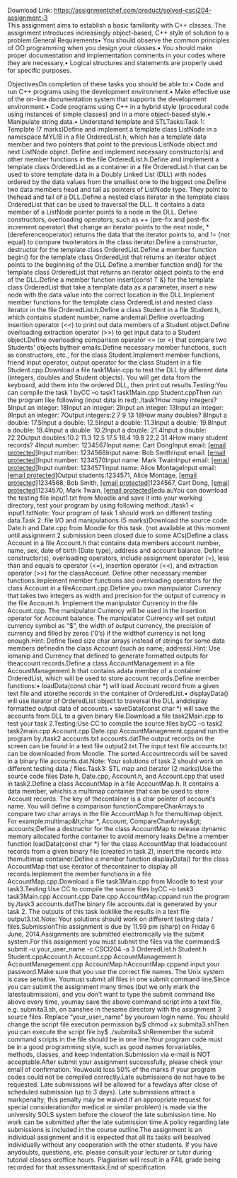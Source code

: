 Download Link: https://assignmentchef.com/product/solved-csci204-assignment-3
<br>
This assignment aims to establish a basic familiarity with C++ classes. The assignment introduces increasingly object-based, C++ style of solution to a problem.General Requirements• You should observe the common principles of OO programming when you design your classes.• You should make proper documentation and implementation comments in your codes where they are necessary.• Logical structures and statements are properly used for specific purposes.

ObjectivesOn completion of these tasks you should be able to:• Code and run C++ programs using the development environment.• Make effective use of the on-line documentation system that supports the development environment.• Code programs using C++ in a hybrid style (procedural code using instances of simple classes) and in a more object-based style.• Manipulate string data.• Understand template and STLTasks:Task 1: Template (7 marks)Define and implement a template class ListNode in a namespace MYLIB in a file OrderedList.h, which has a template data member and two pointers that point to the previous ListNode object and next ListNode object. Define and implement necessary constructor(s) and other member functions in the file OrderedList.h.Define and implement a template class OrderedList as a container in a file OrderedList.h that can be used to store template data in a Doubly Linked List (DLL) with nodes ordered by the data values from the smallest one to the biggest one.Define two data members head and tail as pointers of ListNode type. They point to thehead and tail of a DLL.Define a nested class iterator in the template class OrderedList that can be used to traversal the DLL. It contains a data member of a ListNode pointer points to a node in the DLL. Define constructors, overloading operators, such as ++ (pre-fix and post-fix increment operator) that change an iterator points to the next node, * (dereferenceoperator) returns the data that the iterator points to, and != (not equal) to compare twoiterators in the class iterator.Define a constructor, destructor for the template class OrderedList.Define a member function begin() for the template class OrderedList that returns an iterator object points to the beginning of the DLL.Define a member function end() for the template class OrderedList that returns an iterator object points to the end of the DLL.Define a member function insert(const T &amp;) for the template class OrderedList that take a template data as a parameter, insert a new node with the data value into the correct location in the DLL.Implement member functions for the template class OrderedList and nested class iterator in the file OrderedList.h.Define a class Student in a file Student.h, which contains student number, name andemail.Define overloading insertion operator (&lt;&lt;) to print out data members of a Student object.Define overloading extraction operator (&gt;&gt;) to get input data to a Student object.Define overloading comparison operator &lt;= (or &lt;) that compare two Students’ objects bytheir emails.Define necessary member functions, such as constructors, etc., for the class Student.Implement member functions, friend input operator, output operator for the class Student in a file Student.cpp.Download a file task1Main.cpp to test the DLL by different data (integers, doubles and Student objects). You will get data from the keyboard, add them into the ordered DLL, then print out results.Testing:You can compile the task 1 byCC –o task1 task1Main.cpp Student.cppThen run the program like following (input data in red):./task1How many integers? 5Input an integer: 18Input an integer: 2Input an integer: 13Input an integer: 9Input an integer: 7Output integers:2 7 9 13 18How many doubles? 8Input a double: 17.5Input a double: 12.5Input a double: 11.3Input a double: 19.8Input a double: 18.4Input a double: 10.2Input a double: 21.4Input a double: 22.2Output doubles:10.2 11.3 12.5 17.5 18.4 19.8 22.2 31.4How many student records? 4Input number: 1234567Input name: Cart DongInput email: <a href="/cdn-cgi/l/email-protection" class="__cf_email__" data-cfemail="97f4f3a5afd7e2f8e0b9f2f3e2b9f6e2">[email protected]</a>Input number: 1234568Input name: Bob SmithInput email: <a href="/cdn-cgi/l/email-protection" class="__cf_email__" data-cfemail="137160202553667c643d7677663d7266">[email protected]</a>Input number: 1234570Input name: Mark TwainInput email: <a href="/cdn-cgi/l/email-protection" class="__cf_email__" data-cfemail="cca1b8fdfe8cb9a3bbe2a9a8b9e2adb9">[email protected]</a>Input number: 1234571Input name: Alice MontageInput email: <a href="/cdn-cgi/l/email-protection" class="__cf_email__" data-cfemail="12737f232052677d653c7776673c7367">[email protected]</a>Output students:1234571, Alice Montage, <a href="/cdn-cgi/l/email-protection" class="__cf_email__" data-cfemail="20414d111260554f570e4544550e4155">[email protected]</a>1234568, Bob Smith, <a href="/cdn-cgi/l/email-protection" class="__cf_email__" data-cfemail="a3c1d09095e3d6ccd48dc6c7d68dc2d6">[email protected]</a>1234567, Cart Dong, <a href="/cdn-cgi/l/email-protection" class="__cf_email__" data-cfemail="026166303a42776d752c6766772c6377">[email protected]</a>1234570, Mark Twain, <a href="/cdn-cgi/l/email-protection" class="__cf_email__" data-cfemail="056871343745706a722b">[email protected]</a>edu.auYou can download the testing file input1.txt from Moodle and save it into your working directory, test your program by using following method:./task1 &lt; input1.txtNote: Your program of task 1 should work on different testing data.Task 2: file I/O and manipulations (5 marks)Download the source code Date.h and Date.cpp from Moodle for this task. (not available at this moment until assignment 2 submission been closed due to some ACs)Define a class Account in a file Account.h that contains data members account number, name, sex, date of birth (Date type), address and account balance. Define constructor(s), overloading operators, include assignment operator (=), less than and equals to operator (&lt;=), insertion operator (&lt;&lt;), and extraction operator (&gt;&gt;) for the classAccount. Define other necessary member functions.Implement member functions and overloading operators for the class Account in a fileAccount.cpp.Define you own manipulator Currency that takes two integers as width and precision for the output of currency in the file Account.h. Implement the manipulator Currency in the file Account.cpp. The manipulator Currency will be used in the insertion operator for Account balance. The manipulator Currency will set output currency symbol as “$”, the width of output currency, the precision of currency and filled by zeros (‘0’s) if the widthof currency is not long enough.Hint: Define fixed size char arrays instead of strings for some data members definedin the class Account (such as name, address).Hint: Use iomanip and Currency that defined to generate formatted outputs for theaccount records.Define a class AccountManagement in a file AccountManagement.h that contains adata member of a container OrderedList, which will be used to store account records.Define member functions:• loadData(const char *) will load Account record from a given text file and storethe records in the container of OrderedList.• displayData() will use iterator of OrderedList object to traversal the DLL anddisplay formatted output data of accounts.• saveData(const char *) will save the accounts from DLL to a given binary file.Download a file task2Main.cpp to test your task 2.Testing:Use CC to compile the source files byCC –o task2 task2main.cpp Account.cpp Date.cpp AccountManagement.cppand run the program by./task2 accounts.txt accounts.datThe output records on the screen can be found in a text file output2.txt.The input text file accounts.txt can be downloaded from Moodle. The sorted Accountrecords will be saved in a binary file accounts.dat.Note: Your solutions of task 2 should work on different testing data / files.Task3: STL map and iterator (2 marks)Use the source code files Date.h, Date.cpp, Account.h, and Account.cpp that used in task2.Define a class AccountMap in a file AccountMap.h. It contains a data member, whichis a multimap container that can be used to store Account records. The key of thecontainer is a char pointer of account’s name. You will define a comparison functionCompareCharArrays to compare two char arrays in the file AccountMap.h for themultimap object. For example:multimap&lt;char *, Account, CompareCharArrays&gt; accounts;Define a destructor for the class AccountMap to release dynamic memory allocated forthe container to avoid memory leaks.Define a member function loadData(const char *) for the class AccountMap that loadaccount records from a given binary file (created in task 2), insert the records into themultimap container.Define a member function displayData() for the class AccountMap that use iterator of thecontainer to display all records.Implement the member functions in a file AccountMap.cpp.Download a file task3Main.cpp from Moodle to test your task3.Testing:Use CC to compile the source files byCC –o task3 task3Main.cpp Account.cpp Date.cpp AccountMap.cppand run the program by./task3 accounts.datThe binary file accounts.dat is generated by your task 2. The outputs of this task looklike the results in a text file output3.txt.Note: Your solutions should work on different testing data / files.SubmissionThis assignment is due by 11.59 pm (sharp) on Friday 6 June, 2014.Assignments are submitted electronically via the submit system.For this assignment you must submit the files via the command:$ submit -u your_user_name -c CSCI204 -a 3 OrderedList.h Student.h Student.cppAccount.h Account.cpp AccountManagement.h AccountManagement.cpp AccountMap.hAccountMap.cppand input your password.Make sure that you use the correct file names. The Unix system is case sensitive. Youmust submit all files in one submit command line.Since you can submit the assignment many times (but we only mark the latestsubmission), and you don’t want to type the submit command like above every time, youmay save the above command script into a text file, e.g. submita3.sh, on banshee in thesame directory with the assignment 3 source files. Replace “your_user_name” by yourown login name. You should change the script file execution permission by$ chmod +x submita3.shThen you can execute the script file by$ ./submita3.shRemember the submit command scripts in the file should be in one line.Your program code must be in a good programming style, such as good names forvariables, methods, classes, and keep indentation.Submission via e-mail is NOT acceptable.After submit your assignment successfully, please check your email of confirmation. Youwould loss 50% of the marks if your program codes could not be compiled correctly.Late submissions do not have to be requested. Late submissions will be allowed for a fewdays after close of scheduled submission (up to 3 days). Late submissions attract a markpenalty; this penalty may be waived if an appropriate request for special consideration(for medical or similar problem) is made via the university SOLS system before the closeof the late submission time. No work can be submitted after the late submission time.A policy regarding late submissions is included in the course outline.The assignment is an individual assignment and it is expected that all its tasks will besolved individually without any cooperation with the other students. If you have anydoubts, questions, etc. please consult your lecturer or tutor during tutorial classes oroffice hours. Plagiarism will result in a FAIL grade being recorded for that assessmenttask.End of specification